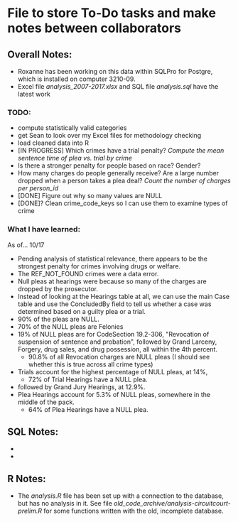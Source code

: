 # File to store To-Do tasks and make notes between collaborators

## Overall Notes:
* Roxanne has been working on this data within SQLPro for Postgre, which is installed on computer 3210-09. 
* Excel file _analysis\_2007-2017.xlsx_ and SQL file _analysis.sql_ have the latest work

### TODO:
* compute statistically valid categories
* get Sean to look over my Excel files for methodology checking
* load cleaned data into R
* [IN PROGRESS] Which crimes have a trial penalty? _Compute the mean sentence time of plea  vs. trial by crime_
* Is there a stronger penalty for people based on race? Gender?
* How many charges do people generally receive? Are a large number dropped when a person takes a plea deal? _Count the number of charges per person\_id_
* [DONE] Figure out why so many values are NULL
* [DONE]? Clean crime\_code\_keys so I can use them to examine types of crime


### What I have learned:
As of... 10/17
* Pending analysis of statistical relevance, there appears to be the strongest penalty for crimes involving drugs or welfare.
* The REF\_NOT\_FOUND crimes were a data error. 
* Null pleas at hearings were because so many of the charges are dropped by the prosecutor.
* Instead of looking at the Hearings table at all, we can use the main Case table and use the ConcludedBy field to tell us whether a case was determined based on a guilty plea or a trial.
* 90% of the pleas are NULL.
* 70% of the NULL pleas are Felonies
* 19% of NULL pleas are for CodeSection 19.2-306, "Revocation of suspension of sentence and probation", followed by Grand Larceny, Forgery, drug sales, and drug possession, all within the 4th percent. 
	* 90.8% of all Revocation charges are NULL pleas (I should see whether this is true across all crime types)
* Trials account for the highest percentage of NULL pleas, at 14%, 
	* 72% of Trial Hearings have a NULL plea.
* followed by Grand Jury Hearings, at 12.9%. 
* Plea Hearings account for 5.3% of NULL pleas, somewhere in the middle of the pack.
	* 64% of Plea Hearings have a NULL plea.


## SQL Notes:
* 
* 

## R Notes:
* The _analysis.R_ file has been set up with a connection to the database, but has no analysis in it. See file _old\_code\_archive/analysis-circuitcourt-prelim.R_ for some functions written with the old, incomplete database.
